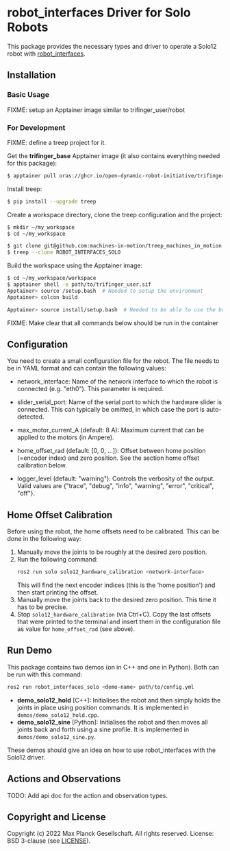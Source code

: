 robot_interfaces Driver for Solo Robots
=======================================

This package provides the necessary types and driver to operate a Solo12 robot
with [robot_interfaces](https://github.com/open-dynamic-robot-initiative/robot_interfaces).


Installation
------------

### Basic Usage

FIXME: setup an Apptainer image similar to trifinger_user/robot


### For Development

FIXME: define a treep project for it.

Get the **trifinger_base** Apptainer image (it also contains everything needed
for this package):

```bash
$ apptainer pull oras://ghcr.io/open-dynamic-robot-initiative/trifinger_singularity/trifinger_base:latest
```

Install treep:
```bash
$ pip install --upgrade treep
```

Create a workspace directory, clone the treep configuration and the project:
```bash
$ mkdir ~/my_workspace
$ cd ~/my_workspace

$ git clone git@github.com:machines-in-motion/treep_machines_in_motion.git 
$ treep --clone ROBOT_INTERFACES_SOLO
```

Build the workspace using the Apptainer image:
```bash
$ cd ~/my_workspace/workspace
$ apptainer shell -e path/to/trifinger_user.sif
Apptainer> source /setup.bash  # Needed to setup the environment
Apptainer> colcon build

Apptainer> source install/setup.bash  # Needed to be able to use the built packages
```


FIXME: Make clear that all commands below should be run in the container


Configuration
-------------

You need to create a small configuration file for the robot.  The file needs to
be in YAML format and can contain the following values:

- network_interface:  Name of the network interface to which the robot is
  connected (e.g. "eth0").
  This parameter is required.

- slider_serial_port: Name of the serial port to which the hardware slider is
  connected. This can typically be omitted, in which case the port is
  auto-detected.

- max_motor_current_A (default: 8 A): Maximum current that can be applied to the
  motors (in Ampere).

- home_offset_rad (default: [0, 0, ...]): Offset between home position (=encoder
  index) and zero position.  See the section home offset calibration below.

- logger_level (default: "warning"): Controls the verbosity of the output.
  Valid values are {"trace", "debug", "info", "warning", "error", "critical",
  "off"}.



Home Offset Calibration
-----------------------

Before using the robot, the home offsets need to be calibrated.  This can be
done in the following way:

1. Manually move the joints to be roughly at the desired zero position.
2. Run the following command:
   ```bash
   ros2 run solo solo12_hardware_calibration <network-interface>
   ```
   This will find the next encoder indices (this is the 'home position') and
   then start printing the offset.
3. Manually move the joints back to the desired zero position.  This time it has
   to be precise.
4. Stop `solo12_hardware_calibration` (via Ctrl+C).  Copy the last offsets that
   were printed to the terminal and insert them in the configuration file as
   value for `home_offset_rad` (see above).



Run Demo
--------

This package contains two demos (on in C++ and one in Python).  Both can be run
with this command:
```bash
ros2 run robot_interfaces_solo <demo-name> path/to/config.yml
```

- **demo_solo12_hold** [C++]: Initialises the robot and then simply holds the joints
  in place using position commands.  It is implemented in
  `demos/demo_solo12_hold.cpp`.
- **demo_solo12_sine** [Python]: Initialises the robot and then moves all joints
  back and forth using a sine profile.  It is implemented in
  `demos/demo_solo12_sine.py`.


These demos should give an idea on how to use robot_interfaces with the Solo12
driver.


Actions and Observations
------------------------

TODO: Add api doc for the action and observation types.




Copyright and License
---------------------

Copyright (c) 2022 Max Planck Gesellschaft.  All rights reserved.
License: BSD 3-clause (see [LICENSE](LICENSE)).
